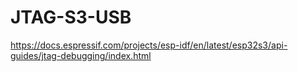# JTAG-S3-USB

https://docs.espressif.com/projects/esp-idf/en/latest/esp32s3/api-guides/jtag-debugging/index.html

